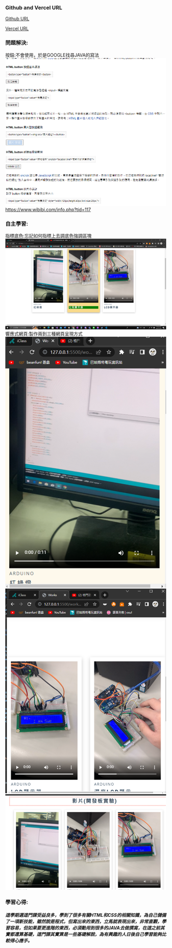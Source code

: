 ### Github and Vercel URL

[Github URL](https://github.com/Helson0110/1111-web-demo-410350267)

[Vercel URL](https://1111-web-demo-410350267-tfro.vercel.app/)

### 問題解決:
 按鈕:不會使用，於是GOOGLE找尋JAVA的寫法
![](solution1.PNG)
https://www.wibibi.com/info.php?tid=117
### 自主學習:
指標底色:忘記如何指標上去調底色強調區塊
![](solution2.png)
響應式網頁:製作兩到三種網頁呈現方式
![](solution4.PNG)
![](solution5.PNG)
![](solution6.PNG)

### 學習心得:

##### 這學期選這門課受益良多，學到了很多有關HTML和CSS的相關知識，為自己儲備了一項新技能，雖然說是程式，但寫出來的東西，立馬就表現出來，非常直觀，學習容易，但如果要更進階的東西，必須動用到很多的JAVA去做撰寫，在這之前其實都還算基礎，這門課其實算是一些基礎解說，為有興趣的人日後自己學習能夠比較得心應手。